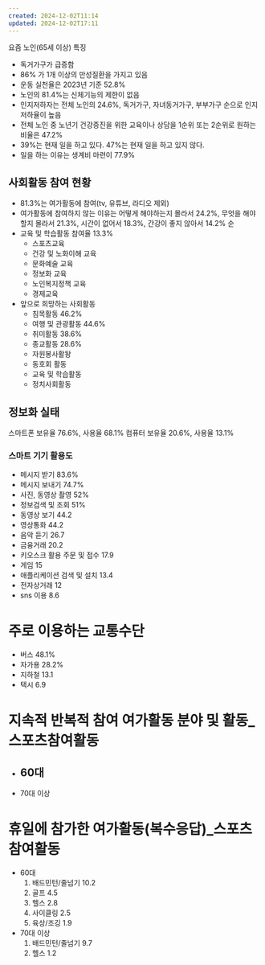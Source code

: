 ```yaml
---
created: 2024-12-02T11:14
updated: 2024-12-02T17:11
---
```

요즘 노인(65세 이상) 특징
- 독거가구가 급증함
- 86% 가 1개 이상의 만성질환을 가지고 있음
- 운동 실천율은 2023년 기준 52.8%
- 노인의 81.4%는 신체기능의 제한이 없음
- 인지저하자는 전체 노인의 24.6%, 독거가구, 자녀동거가구, 부부가구 순으로 인지저하율이 높음
- 전체 노인 중 노년기 건강증진을 위한 교육이나 상담을 1순위 또는 2순위로 원하는 비율은 47.2%
- 39%는 현재 일을 하고 있다. 47%는 현재 일을 하고 있지 않다.
- 일을 하는 이유는 생계비 마련이 77.9%
## 사회활동 참여 현황
- 81.3%는 여가활동에 참여(tv, 유튜브, 라디오 제외)
- 여가활동에 참여하지 않는 이유는 어떻게 해야하는지 몰라서 24.2%, 무엇을 해야 할지 몰라서 21.3%, 시간이 없어서 18.3%, 간강이 좋지 않아서 14.2% 순
- 교육 및 학습활동 참여율 13.3%
	- 스포츠교육
	- 건강 및 노화이해 교육
	- 문화예술 교육
	- 정보화 교육
	- 노인복지정책 교육
	- 경제교육
- 앞으로 희망하는 사회활동
	- 침목활동 46.2%
	- 여행 및 관광활동 44.6%
	- 취미활동 38.6%
	- 종교활동 28.6%
	- 자원봉사활돵
	- 동호회 활동
	- 교육 및 학습활동
	- 정치사회활동
## 정보화 실태
스마트폰 보유율 76.6%, 사용율 68.1%
컴퓨터 보유율 20.6%, 사용율 13.1%
### 스마트 기기 활용도
- 메시지 받기 83.6%
- 메시지 보내기 74.7%
- 사진, 동영상 촬영 52%
- 정보검색 및 조회 51%
- 동영상 보기 44.2
- 영상통화 44.2
- 음악 듣기 26.7
- 금융거래 20.2
- 키오스크 활용 주문 및 접수 17.9
- 게임 15
- 애플리케이션 검색 및 설치 13.4
- 전자상거래 12
- sns 이용 8.6
# 주로 이용하는 교통수단
- 버스 48.1%
- 자가용 28.2%
- 지하철 13.1
- 택시 6.9

# 지속적 반복적 참여 여가활동 분야 및 활동_스포츠참여활동
- 60대
	- 
- 70대 이상
# 휴일에 참가한 여가활동(복수응답)\_스포츠 참여활동
- 60대
	1. 배드민턴/줄넘기 10.2
	2. 골프 4.5
	3. 헬스 2.8
	4. 사이클링 2.5
	5. 육상/조깅 1.9
- 70대 이상
	1. 배드민턴/줄넘기 9.7
	2. 헬스 1.2
